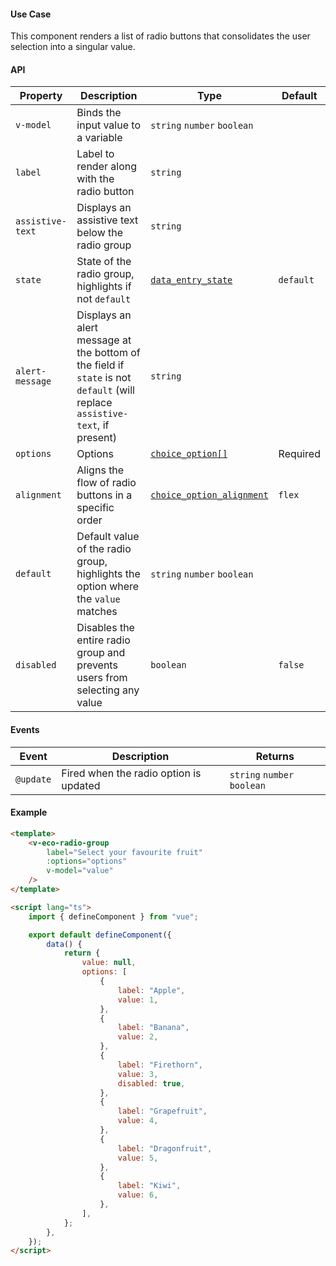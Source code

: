 #### Use Case

This component renders a list of radio buttons that consolidates the user selection into a singular value.

#### API

| Property         | Description                                                                                                                  | Type                                                        | Default   |
| ---------------- | ---------------------------------------------------------------------------------------------------------------------------- | ----------------------------------------------------------- | --------- |
| `v-model`        | Binds the input value to a variable                                                                                          | `string` `number` `boolean`                                 |           |
| `label`          | Label to render along with the radio button                                                                                  | `string`                                                    |           |
| `assistive-text` | Displays an assistive text below the radio group                                                                             | `string`                                                    |           |
| `state`          | State of the radio group, highlights if not `default`                                                                        | [`data_entry_state`](/types#data-entry-state)               | `default` |
| `alert-message`  | Displays an alert message at the bottom of the field if `state` is not `default` (will replace `assistive-text`, if present) | `string`                                                    |           |
| `options`        | Options                                                                                                                      | [`choice_option[]`](/types#choice-option)                   | Required  |
| `alignment`      | Aligns the flow of radio buttons in a specific order                                                                         | [`choice_option_alignment`](/types#choice-option-alignment) | `flex`    |
| `default`        | Default value of the radio group, highlights the option where the `value` matches                                            | `string` `number` `boolean`                                 |           |
| `disabled`       | Disables the entire radio group and prevents users from selecting any value                                                  | `boolean`                                                   | `false`   |

#### Events

| Event     | Description                            | Returns                     |
| --------- | -------------------------------------- | --------------------------- |
| `@update` | Fired when the radio option is updated | `string` `number` `boolean` |

#### Example

```html
<template>
	<v-eco-radio-group
		label="Select your favourite fruit"
		:options="options"
		v-model="value"
	/>
</template>

<script lang="ts">
	import { defineComponent } from "vue";

	export default defineComponent({
		data() {
			return {
				value: null,
				options: [
					{
						label: "Apple",
						value: 1,
					},
					{
						label: "Banana",
						value: 2,
					},
					{
						label: "Firethorn",
						value: 3,
						disabled: true,
					},
					{
						label: "Grapefruit",
						value: 4,
					},
					{
						label: "Dragonfruit",
						value: 5,
					},
					{
						label: "Kiwi",
						value: 6,
					},
				],
			};
		},
	});
</script>
```
